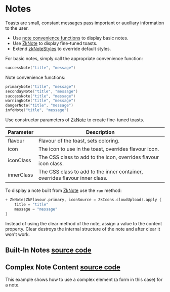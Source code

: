 # Notes

Toasts are small, constant messages pass important or auxiliary information to the user.

* Use [note convenience functions](/src/jsMain/kotlin/zakadabar/stack/frontend/builtin/note/note.kt) to display basic
  notes.
* Use [ZkNote](/src/jsMain/kotlin/zakadabar/stack/frontend/builtin/note/ZkNote.kt) to display fine-tuned toasts.
* Extend [zkNoteStyles](/src/jsMain/kotlin/zakadabar/stack/frontend/builtin/note/zkNoteStyles.kt) to override default
  styles.

For basic notes, simply call the appropriate convenience function:

```kotlin
successNote("title", "message")
```

Note convenience functions:

```kotlin
primaryNote("title", "message")
secondayNote("title", "message")
successNote("title", "message")
warningNote("title", "message")
dangerNote("title", "message")
infoNote("title", "message")
```

Use constructor parameters of [ZkNote](/src/jsMain/kotlin/zakadabar/stack/frontend/builtin/note/ZkNote.kt) to create
fine-tuned toasts.

| Parameter | Description |
| ---- | ---- |
| flavour |  Flavour of the toast, sets coloring. |
| icon |   The icon to use in the toast, overrides flavour icon. |
| iconClass | The CSS class to add to the icon, overrides flavour icon class. |
| innerClass | The CSS class to add to the inner container, overrides flavour inner class. |

To display a note built from [ZkNote](/src/jsMain/kotlin/zakadabar/stack/frontend/builtin/note/ZkNote.kt) use the `run`
method:

```kotlin
+ ZkNote(ZkFlavour.primary, iconSource = ZkIcons.cloudUpload).apply {
    title = "title"
    message = "message"
}
```

<div data-zk-enrich="Note" data-zk-flavour="Info" data-zk-title="Clear">
Instead of using the clear method of the note, assign a value to the
content property. Clear destroys the internal structure of the note and
after clear it won't work.
</div>

## Built-In Notes [source code](../../../../../lib/examples/src/jsMain/kotlin/zakadabar/lib/examples/frontend/note/NoteBasicExamples.kt)

<div data-zk-enrich="NoteBasicExamples"></div>

## Complex Note Content [source code](../../../../../lib/examples/src/jsMain/kotlin/zakadabar/lib/examples/frontend/note/NoteFormExample.kt)

This example shows how to use a complex element (a form in this case) for a note.

<div data-zk-enrich="NoteFormExample"></div>